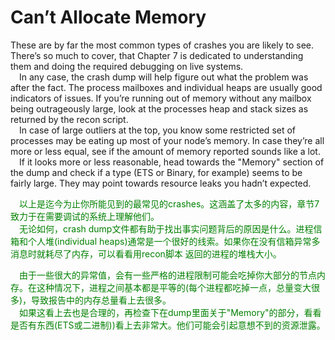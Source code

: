 # Can’t Allocate Memory
These are by far the most common types of crashes you are likely to see. There’s so much to
cover, that Chapter 7 is dedicated to understanding them and doing the required debugging
on live systems.<br>
&emsp;In any case, the crash dump will help figure out what the problem was after the fact.
The process mailboxes and individual heaps are usually good indicators of issues. If you’re
running out of memory without any mailbox being outrageously large, look at the processes
heap and stack sizes as returned by the recon script.<br>
&emsp;In case of large outliers at the top, you know some restricted set of processes may be
eating up most of your node’s memory. In case they’re all more or less equal, see if the
amount of memory reported sounds like a lot.<br>
&emsp;If it looks more or less reasonable, head towards the "Memory" section of the dump
and check if a type (ETS or Binary, for example) seems to be fairly large. They may point
towards resource leaks you hadn’t expected.<br>
<p></p> <font color="green">
&emsp;以上是迄今为止你所能见到的最常见的crashes。这涵盖了太多的内容，章节7致力于在需要调试的系统上理解他们。<br>
&emsp;无论如何，crash dump文件都有助于找出事实问题背后的原因是什么。进程信箱和个人堆(individual heaps)通常是一个很好的线索。如果你在没有信箱异常多消息时就耗尽了内存，可以看看用recon脚本 返回的进程的堆栈大小。<br>
</font> <p></p>
<p></p> <font color="green">
&emsp;由于一些很大的异常值，会有一些严格的进程限制可能会吃掉你大部分的节点内存。在这种情况下，进程之间基本都是平等的(每个进程都吃掉一点，总量变大很多)，导致报告中的内存总量看上去很多。<br>
&emsp;如果这看上去也是合理的，再检查下在dump里面关于"Memory"的部分，看看是否有东西(ETS或二进制))看上去非常大。他们可能会引起意想不到的资源泄露。<br>
</font> <p></p>

